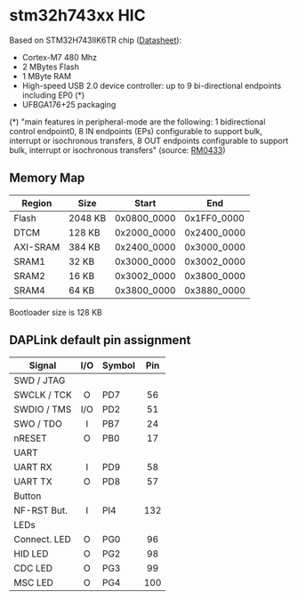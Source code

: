 # stm32h743xx HIC

Based on STM32H743IIK6TR chip ([Datasheet](https://www.st.com/resource/en/datasheet/stm32h743ii.pdf)):
- Cortex-M7 480 Mhz
- 2 MBytes Flash
- 1 MByte RAM
- High-speed USB 2.0 device controller: up to 9 bi-directional endpoints including EP0 (*)
- UFBGA176+25 packaging

(*) "main features in peripheral-mode are the following: 1 bidirectional control endpoint0, 8 IN endpoints (EPs) configurable to support bulk, interrupt or isochronous transfers, 8 OUT endpoints configurable to support bulk, interrupt or isochronous transfers" (source: [RM0433](https://www.st.com/resource/en/reference_manual/rm0433-stm32h742-stm32h743753-and-stm32h750-value-line-advanced-armbased-32bit-mcus-stmicroelectronics.pdf))

## Memory Map

| Region   |  Size  | Start       | End         |
|----------|--------|-------------|-------------|
| Flash    | 2048 KB| 0x0800_0000 | 0x1FF0_0000 |
| DTCM     | 128 KB | 0x2000_0000 | 0x2400_0000 |
| AXI-SRAM | 384 KB | 0x2400_0000 | 0x3000_0000 |
| SRAM1    | 32 KB  | 0x3000_0000 | 0x3002_0000 |
| SRAM2    | 16 KB  | 0x3002_0000 | 0x3800_0000 |
| SRAM4    | 64 KB  | 0x3800_0000 | 0x3880_0000 |

Bootloader size is 128 KB

## DAPLink default pin assignment

| Signal      | I/O | Symbol  | Pin |
|-------------|:---:|---------|:---:|
| SWD / JTAG  |
| SWCLK / TCK |  O  | PD7     |  56 |
| SWDIO / TMS | I/O | PD2     |  51 |
| SWO / TDO   |  I  | PB7     |  24 |
| nRESET      |  O  | PB0     |  17 |
| UART        |
| UART RX     |  I  | PD9     |  58 |
| UART TX     |  O  | PD8     |  57 |
| Button      |
| NF-RST But. |  I  | PI4     | 132 |
| LEDs        |
| Connect. LED|  O  | PG0     |  96 |
| HID LED     |  O  | PG2     |  98 |
| CDC LED     |  O  | PG3     |  99 |
| MSC LED     |  O  | PG4     | 100 |
